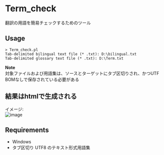 # Term_check 
翻訳の用語を簡易チェックするためのツール  

## Usage  
```
> Term_check.pl
Tab-delimited bilingual text file (* .txt): D:\bilingual.txt
Tab-delimited glossary text file (* .txt): D:\Term.txt
```  

**Note**  
対象ファイルおよび用語集は、ソースとターゲットにタブ区切りされ、かつUTF BOMなしで保存されている必要がある

## 結果はhtmlで生成される  
イメージ:  
![image](https://user-images.githubusercontent.com/10069642/76592068-84912c00-6535-11ea-9055-ccb70f311d40.png)

## Requirements  
- Windows
- タブ区切り UTF8 のテキスト形式用語集
